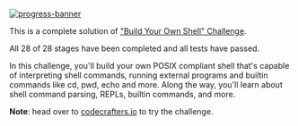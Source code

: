 [![progress-banner](https://backend.codecrafters.io/progress/shell/4a2ac8c6-9fcc-4ec2-aa3a-92b81d00416e)](https://app.codecrafters.io/users/codecrafters-bot?r=2qF)

This is a complete solution of 
["Build Your Own Shell" Challenge](https://app.codecrafters.io/courses/shell/overview).

All 28 of 28 stages have been completed and all tests have passed.

In this challenge, you'll build your own POSIX compliant shell that's capable of
interpreting shell commands, running external programs and builtin commands like
cd, pwd, echo and more. Along the way, you'll learn about shell command parsing,
REPLs, builtin commands, and more.

**Note**: head over to
[codecrafters.io](https://codecrafters.io) to try the challenge.